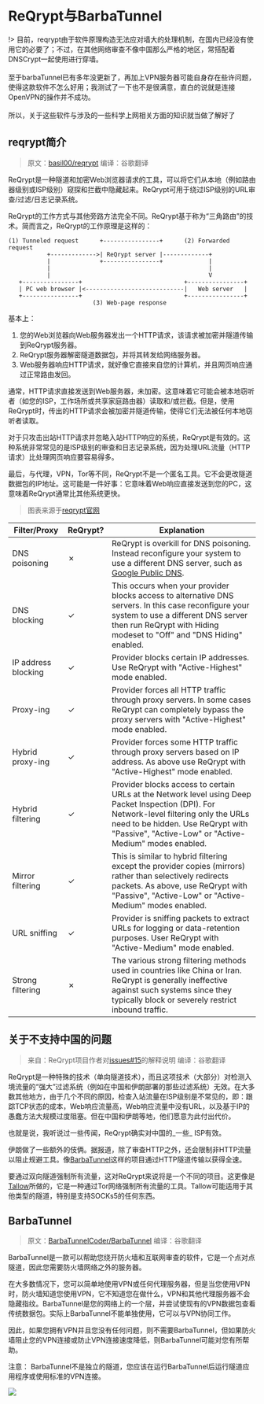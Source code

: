 # ReQrypt与BarbaTunnel

!> 目前，reqrypt由于软件原理构造无法应对墙大的处理机制，在国内已经没有使用它的必要了；不过，在其他网络审查不像中国那么严格的地区，常搭配着DNSCrypt一起使用进行穿墙。<br><br>
至于barbaTunnel已有多年没更新了，再加上VPN服务器可能自身存在些许问题，使得这款软件不怎么好用；我测试了一下也不是很满意，直白的说就是连接OpenVPN的操作并不成功。<br><br>
所以，关于这些软件与涉及的一些科学上网相关方面的知识就当做了解好了

## reqrypt简介

> 原文：[basil00/reqrypt](https://github.com/basil00/reqrypt) 编译：谷歌翻译

ReQrypt是一种隧道和加密Web浏览器请求的工具，可以将它们从本地（例如路由器级别或ISP级别）窥探和拦截中隐藏起来。ReQrypt可用于绕过ISP级别的URL审查/过滤/日志记录系统。

ReQrypt的工作方式与其他旁路方法完全不同。ReQrypt基于称为“三角路由”的技术。简而言之，ReQrypt的工作原理是这样的：

```text
(1) Tunneled request      +----------------+      (2) Forwarded request
           +------------->| ReQrypt server |-------------+
           |              +----------------+             |
           |                                             |
           |                                             V
   +----------------+                             +----------------+
   | PC web browser |<----------------------------|   Web server   |
   +----------------+                             +----------------+
                        (3) Web-page response
```

基本上：

1. 您的Web浏览器向Web服务器发出一个HTTP请求，该请求被加密并隧道传输到ReQrypt服务器。
2. ReQrypt服务器解密隧道数据包，并将其转发给网络服务器。
3. Web服务器响应HTTP请求，就好像它直接来自您的计算机，并且网页响应通过正常路由发回。

通常，HTTP请求直接发送到Web服务器，未加密。这意味着它可能会被本地窃听者（如您的ISP，工作场所或共享家庭路由器）读取和/或拦截。但是，使用ReQrypt时，传出的HTTP请求会被加密并隧道传输，使得它们无法被任何本地窃听者读取。

对于只攻击出站HTTP请求并忽略入站HTTP响应的系统，ReQrypt是有效的。这种系统非常常见的是ISP级别的审查和日志记录系统，因为处理URL流量（HTTP请求）比处理网页响应要容易得多。

最后，与代理，VPN，Tor等不同，ReQrypt不是一个匿名工具。它不会更改隧道数据包的IP地址。这可能是一件好事：它意味着Web响应直接发送到您的PC，这意味着ReQrypt通常比其他系统更快。

> 图表来源于[reqrypt官网](https://reqrypt.org/reqrypt.html)

| Filter/Proxy | ReQrypt? | Explanation |
| --- | --- | --- |
| DNS poisoning | ✗ | ReQrypt is overkill for DNS poisoning. Instead reconfigure your system to use a different DNS server, such as [Google Public DNS](https://developers.google.com/speed/public-dns/). |
| DNS blocking | ✓ | This occurs when your provider blocks access to alternative DNS servers. In this case reconfigure your system to use a different DNS server then run ReQrypt with Hiding modeset to "Off" and "DNS Hiding" enabled. |
| IP address blocking | ✓ | Provider blocks certain IP addresses. Use ReQrypt with "Active-Highest" mode enabled. |
| Proxy-ing | ✓ | Provider forces all HTTP traffic through proxy servers. In some cases ReQrypt can completely bypass the proxy servers with "Active-Highest" mode enabled. |
| Hybrid proxy-ing | ✓ | Provider forces some HTTP traffic through proxy servers based on IP address. As above use ReQrypt with "Active-Highest" mode enabled. |
| Hybrid filtering | ✓ | Provider blocks access to certain URLs at the Network level using Deep Packet Inspection \(DPI\). For Network-level filtering only the URLs need to be hidden. Use ReQrypt with "Passive", "Active-Low" or "Active-Medium" modes enabled. |
| Mirror filtering | ✓ | This is similar to hybrid filtering except the provider copies \(mirrors\) rather than selectively redirects packets. As above, use ReQrypt with "Passive", "Active-Low" or "Active-Medium" modes enabled. |
| URL sniffing | ✓ | Provider is sniffing packets to extract URLs for logging or data-retention purposes. User ReQrypt with "Active-Medium" mode enabled. |
| Strong filtering | ✗ | The various strong filtering methods used in countries like China or Iran. ReQrypt is generally ineffective against such systems since they typically block or severely restrict inbound traffic. |

## 关于不支持中国的问题

> 来自：ReQrypt项目作者对[issues\#15](https://github.com/basil00/reqrypt/issues/15)的解释说明 编译：谷歌翻译

ReQrypt是一种特殊的技术（单向隧道技术），而且这项技术（大部分）对检测入境流量的“强大”过滤系统（例如在中国和伊朗部署的那些过滤系统）无效。在大多数其他地方，由于几个不同的原因，检查入站流量在ISP级别是不常见的，即：跟踪TCP状态的成本，Web响应流量高，Web响应流量中没有URL，以及基于IP的愚蠢方法大规模过度阻塞。但在中国和伊朗等地，他们愿意为此付出代价。

也就是说，我听说过一些传闻，ReQrypt确实对中国的_一些_ ISP有效。

伊朗做了一些额外的伎俩。据报道，除了审查HTTP之外，还会限制非HTTP流量以阻止规避工具。像[BarbaTunnel](https://github.com/BarbaTunnelCoder/BarbaTunnel/)这样的项目通过HTTP隧道传输以获得全速。

要通过双向隧道强制所有流量，这对ReQrypt来说将是一个不同的项目。这更像是[Tallow](https://github.com/basil00/TorWall)所做的，它是一种通过Tor网络强制所有流量的工具。Tallow可能适用于其他类型的隧道，特别是支持SOCKs5的任何东西。

## BarbaTunnel

> 原文：[BarbaTunnelCoder/BarbaTunnel](https://github.com/BarbaTunnelCoder/BarbaTunnel/) 编译：谷歌翻译

BarbaTunnel是一款可以帮助您绕开防火墙和互联网审查的软件，它是一个点对点隧道，因此您需要防火墙网络之外的服务器。

在大多数情况下，您可以简单地使用VPN或任何代理服务器，但是当您使用VPN时，防火墙知道您使用VPN，它不知道您在做什么，VPN和其他代理服务器不会隐藏指纹。BarbaTunnel是您的网络上的一个层，并尝试使现有的VPN数据包查看传统数据包。实际上BarbaTunnel不能单独使用，它可以与VPN协同工作。

因此，如果您拥有VPN并且您没有任何问题，则不需要BarbaTunnel，但如果防火墙阻止您的VPN连接或防止VPN连接速度降低，则BarbaTunnel可能对您有所帮助。

注意： BarbaTunnel不是独立的隧道，您应该在运行BarbaTunnel后运行隧道应用程序或使用标准的VPN连接。

![](https://raw.githubusercontent.com/loremwalker/fq-book/master/docs/images/home_barbatunneldiagram.png)

